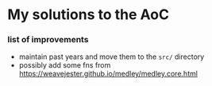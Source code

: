 # My solutions to the AoC

### list of improvements

- maintain past years and move them to the `src/` directory
- possibly add some fns from https://weavejester.github.io/medley/medley.core.html
